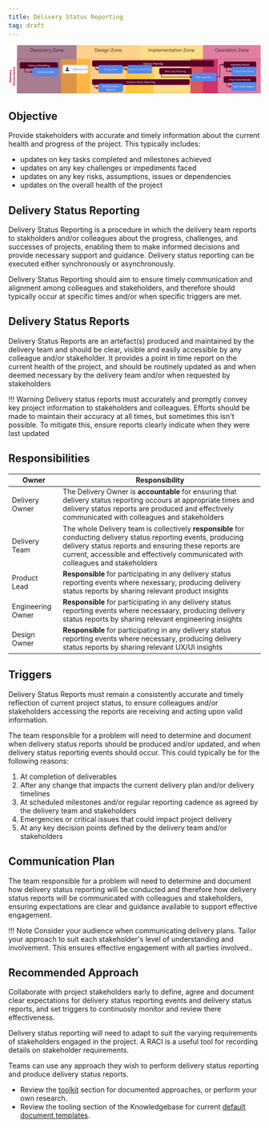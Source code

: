 ```yaml
---
title: Delivery Status Reporting
tag: draft
---
```


![Delivery Status Reporting](../delivery-governance.png)

## Objective
Provide stakeholders with accurate and timely information about the current health and progress of the project. This typically includes:

  - updates on key tasks completed and milestones achieved
  - updates on any key challenges or impediments faced
  - updates on any key risks, assumptions, issues or dependencies
  - updates on the overall health of the project

## Delivery Status Reporting 

Delivery Status Reporting is a procedure in which the delivery team reports to stakholders and/or colleagues about the progress, challenges, and successes of projects, enabling them to make informed decisions and provide necessary support and guidance. Delivery status reporting can be executed either synchronously or asynchronously. 

Delivery Status Reporting should aim to ensure timely communication and alignment among colleagues and stakeholders, and therefore should typically occur at specific times and/or when specific triggers are met.


## Delivery Status Reports 

Delivery Status Reports are an artefact(s) produced and maintained by the delivery team and should be clear, visible and easily accessible by any colleague and/or stakeholder. It provides a point in time report on the current health of the project, and should be routinely updated as and when deemed necessary by the delivery team and/or when requested by stakeholders

!!! Warning
    Delivery status reports must accurately and promptly convey key project information to stakeholders and colleagues. Efforts should be made to maintain their accuracy at all times, but sometimes this isn't possible. To mitigate this, ensure reports clearly indicate when they were last updated



## Responsibilities

| Owner                 | Responsibility |
|---|---|
| Delivery Owner        | The Delivery Owner is **accountable** for ensuring that delivery status reporting occours at appropriate times and delivery status reports are produced and effectively communicated with colleagues and stakeholders |
| Delivery Team         | The whole Delivery team is collectively **responsible** for conducting delivery status reporting events, producing delivery status reports and ensuring these reports are current, accessible and effectively communicated with colleagues and stakeholders |
| Product Lead          | **Responsible** for participating in any delivery status reporting events where nexessary, producing delivery status reports by sharing relevant product insights |
| Engineering Owner     | **Responsible** for participating in any delivery status reporting events where necessaary, producing delivery status reports by sharing relevant engineering insights |
| Design Owner          | **Responsible** for participating in any delivery status reporting events where necessary, producing delivery status reports by sharing relevant UX/UI insights |

## Triggers

Delivery Status Reports must remain a consistently accurate and timely reflection of current project status, to ensure colleagues and/or stakeholders accessing the reports are receiving and acting upon valid information. 

The team responsible for a problem will need to determine and document when delivery status reports should be produced and/or updated, and when delivery status reporting events should occur. This could typically be for the following reasons:

1. At completion of deliverables 
2. After any change that impacts the current delivery plan and/or delivery timelines
3. At scheduled milestones and/or regular reporting cadence as agreed by the delivery team and stakeholders
4. Emergencies or critical issues that could impact project delivery 
5. At any key decision points defined by the delivery team and/or stakeholders


## Communication Plan

The team responsible for a problem will need to determine and document how delivery status reporting will be conducted and therefore how delivery status reports will be communicated with colleagues and stakeholders, ensuring expectations are clear and guidance available to support effective engagement.

!!! Note
  Consider your audience when communicating delivery plans. Tailor your approach to suit each stakeholder's level of understanding and involvement. This ensures effective engagement with all parties involved..

## Recommended Approach

Collaborate with project stakeholders early to define, agree and document clear expectations for delivery status reporting events and delivery status reports, and set triggers to continuosly monitor and review there effectiveness. 

Delivery status reporting will need to adapt to suit the varying requirements of stakeholders engaged in the project. A RACI is a useful tool for recording details on stakeholder requirements.

Teams can use any approach they wish to perform delivery status reporting and produce delivery status reports.

- Review the [toolkit](/Ways-of-Working/Toolkit) section for documented approaches, or perform your own research.
- Review the tooling section of the Knowledgebase for current [default document templates](https://knowledgebase.platformdev.amdigital.co.uk/Tools-and-Providers/AMPFlow-Governance/).
